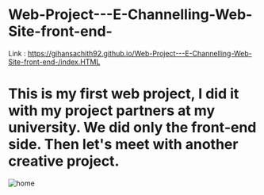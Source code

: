 # Web-Project---E-Channelling-Web-Site-front-end-
Link : https://gihansachith92.github.io/Web-Project---E-Channelling-Web-Site-front-end-/index.HTML
# This is my first web project, I did it with my project partners at my university. We did only the front-end side. Then let's meet with another creative project.
![home](https://user-images.githubusercontent.com/110083916/225563449-5e67bec3-0905-4e7d-9af1-8d7418296fd5.JPG)
